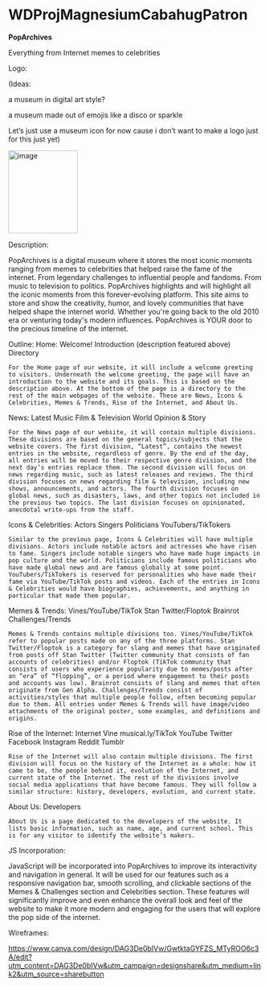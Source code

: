 # WDProjMagnesiumCabahugPatron

**PopArchives**

Everything from Internet memes to celebrities

Logo: 


(Ideas: 

a museum in digital art style? 

a museum made out of emojis like a disco or sparkle

Let’s just use a museum icon for now cause i don’t want to make a logo just for this just yet)

<img width="138" height="165" alt="image" src="https://github.com/user-attachments/assets/6efbb39e-4932-442e-a068-8b98dce68fdb" />

Description:

PopArchives is a digital museum where it stores the most iconic moments ranging from memes to celebrities that helped raise the fame of the internet. From legendary challenges to influential people and fandoms. From music to television to politics. PopArchives highlights and will highlight all the iconic moments from this forever-evolving platform.
This site aims to store and show the creativity, humor, and lovely communities that have helped shape the internet world. Whether you're going back to the old 2010 era or venturing today's modern influences. PopArchives is YOUR door to the precious timeline of the internet.

Outline:
Home:
Welcome!
Introduction (description featured above)
Directory

	For the Home page of our website, it will include a welcome greeting to visitors. Underneath the welcome greeting, the page will have an introduction to the website and its goals. This is based on the description above. At the bottom of the page is a directory to the rest of the main webpages of the website. These are News, Icons & Celebrities, Memes & Trends, Rise of the Internet, and About Us. 

News:
Latest
Music
Film & Television
World
Opinion & Story

	For the News page of our website, it will contain multiple divisions. These divisions are based on the general topics/subjects that the website covers. The first division, “Latest”, contains the newest entries in the website, regardless of genre. By the end of the day, all entries will be moved to their respective genre division, and the next day’s entries replace them. The second division will focus on news regarding music, such as latest releases and reviews. The third division focuses on news regarding film & television, including new shows, announcements, and actors. The fourth division focuses on global news, such as disasters, laws, and other topics not included in the previous two topics. The last division focuses on opinionated, anecdotal write-ups from the staff.

Icons & Celebrities:
Actors
Singers
Politicians
YouTubers/TikTokers

	Similar to the previous page, Icons & Celebrities will have multiple divisions. Actors include notable actors and actresses who have risen to fame. Singers include notable singers who have made huge impacts in pop culture and the world. Politicians include famous politicians who have made global news and are famous globally at some point. YouTubers/TikTokers is reserved for personalities who have made their fame via YouTube/TikTok posts and videos. Each of the entries in Icons & Celebrities would have biographies, achievements, and anything in particular that made them popular.

Memes & Trends:
Vines/YouTube/TikTok
Stan Twitter/Floptok
Brainrot
Challenges/Trends

	Memes & Trends contains multiple divisions too. Vines/YouTube/TikTok refer to popular posts made on any of the three platforms. Stan Twitter/Floptok is a category for slang and memes that have originated from posts off Stan Twitter (Twitter community that consists of fan accounts of celebrities) and/or Floptok (TikTok community that consists of users who experience popularity due to memes/posts after an “era” of “flopping”, or a period where engagement to their posts and accounts was low). Brainrot consists of slang and memes that often originate from Gen Alpha. Challenges/Trends consist of activities/styles that multiple people follow, often becoming popular due to them. All entries under Memes & Trends will have image/video attachments of the original poster, some examples, and definitions and origins.

Rise of the Internet:
Internet
Vine
musical.ly/TikTok
YouTube
Twitter
Facebook
Instagram
Reddit
Tumblr

	Rise of the Internet will also contain multiple divisions. The first division will focus on the history of the Internet as a whole: how it came to be, the people behind it, evolution of the Internet, and current state of the Internet. The rest of the divisions involve social media applications that have become famous. They will follow a similar structure: history, developers, evolution, and current state.

About Us:
Developers

	About Us is a page dedicated to the developers of the website. It lists basic information, such as name, age, and current school. This is for any visitor to identify the website’s makers.

JS Incorporation: 

JavaScript will be incorporated into PopArchives to improve its interactivity and navigation in general. It will be used for our features such as a responsive navigation bar, smooth scrolling, and clickable sections of the Memes & Challenges section and Celebrities section. These features will significantly improve and even enhance the overall look and feel of the website to make it more modern and engaging for the users that will explore the pop side of the internet.


Wireframes: 

https://www.canva.com/design/DAG3De0bIVw/GwtktaGYFZS_MTyROO6c3A/edit?utm_content=DAG3De0bIVw&utm_campaign=designshare&utm_medium=link2&utm_source=sharebutton
